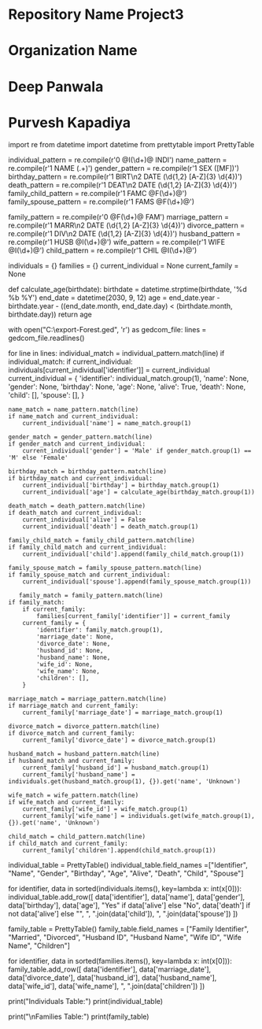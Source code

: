 # Repository Name Project3
# Organization Name
# Deep Panwala
# Purvesh Kapadiya

import re
from datetime import datetime
from prettytable import PrettyTable

individual_pattern = re.compile(r'0 @I(\d+)@ INDI')
name_pattern = re.compile(r'1 NAME (.+)')
gender_pattern = re.compile(r'1 SEX ([MF])')
birthday_pattern = re.compile(r'1 BIRT\n2 DATE (\d{1,2} [A-Z]{3} \d{4})')
death_pattern = re.compile(r'1 DEAT\n2 DATE (\d{1,2} [A-Z]{3} \d{4})')
family_child_pattern = re.compile(r'1 FAMC @F(\d+)@')
family_spouse_pattern = re.compile(r'1 FAMS @F(\d+)@')

family_pattern = re.compile(r'0 @F(\d+)@ FAM')
marriage_pattern = re.compile(r'1 MARR\n2 DATE (\d{1,2} [A-Z]{3} \d{4})')
divorce_pattern = re.compile(r'1 DIV\n2 DATE (\d{1,2} [A-Z]{3} \d{4})')
husband_pattern = re.compile(r'1 HUSB @I(\d+)@')
wife_pattern = re.compile(r'1 WIFE @I(\d+)@')
child_pattern = re.compile(r'1 CHIL @I(\d+)@')

individuals = {}
families = {}
current_individual = None
current_family = None

def calculate_age(birthdate):
    birthdate = datetime.strptime(birthdate, '%d %b %Y')
    end_date = datetime(2030, 9, 12)
    age = end_date.year - birthdate.year - ((end_date.month, end_date.day) < (birthdate.month, birthdate.day))
    return age



with open("C:\export-Forest.ged", 'r') as gedcom_file:
    lines = gedcom_file.readlines()

for line in lines:
    individual_match = individual_pattern.match(line)
    if individual_match:
        if current_individual:
            individuals[current_individual['identifier']] = current_individual
        current_individual = {
            'identifier': individual_match.group(1),
            'name': None,
            'gender': None,
            'birthday': None,
            'age': None,
            'alive': True,
            'death': None,
            'child': [],
            'spouse': [],
        }

    name_match = name_pattern.match(line)
    if name_match and current_individual:
        current_individual['name'] = name_match.group(1)

    gender_match = gender_pattern.match(line)
    if gender_match and current_individual:
        current_individual['gender'] = 'Male' if gender_match.group(1) == 'M' else 'Female'

    birthday_match = birthday_pattern.match(line)
    if birthday_match and current_individual:
        current_individual['birthday'] = birthday_match.group(1)
        current_individual['age'] = calculate_age(birthday_match.group(1))

    death_match = death_pattern.match(line)
    if death_match and current_individual:
        current_individual['alive'] = False
        current_individual['death'] = death_match.group(1)

    family_child_match = family_child_pattern.match(line)
    if family_child_match and current_individual:
        current_individual['child'].append(family_child_match.group(1))

    family_spouse_match = family_spouse_pattern.match(line)
    if family_spouse_match and current_individual:
        current_individual['spouse'].append(family_spouse_match.group(1))
    
       family_match = family_pattern.match(line)
    if family_match:
        if current_family:
            families[current_family['identifier']] = current_family
        current_family = {
            'identifier': family_match.group(1),
            'marriage_date': None,
            'divorce_date': None,
            'husband_id': None,
            'husband_name': None,
            'wife_id': None,
            'wife_name': None,
            'children': [],
        }

    marriage_match = marriage_pattern.match(line)
    if marriage_match and current_family:
        current_family['marriage_date'] = marriage_match.group(1)

    divorce_match = divorce_pattern.match(line)
    if divorce_match and current_family:
        current_family['divorce_date'] = divorce_match.group(1)

    husband_match = husband_pattern.match(line)
    if husband_match and current_family:
        current_family['husband_id'] = husband_match.group(1)
        current_family['husband_name'] = individuals.get(husband_match.group(1), {}).get('name', 'Unknown')

    wife_match = wife_pattern.match(line)
    if wife_match and current_family:
        current_family['wife_id'] = wife_match.group(1)
        current_family['wife_name'] = individuals.get(wife_match.group(1), {}).get('name', 'Unknown')

    child_match = child_pattern.match(line)
    if child_match and current_family:
        current_family['children'].append(child_match.group(1))

individual_table = PrettyTable()
individual_table.field_names =["Identifier", "Name", "Gender", "Birthday", "Age", "Alive", "Death", "Child", "Spouse"]

for identifier, data in sorted(individuals.items(), key=lambda x: int(x[0])):
    individual_table.add_row([
        data['identifier'],
        data['name'],
        data['gender'],
        data['birthday'],
        data['age'],
        "Yes" if data['alive'] else "No",
        data['death'] if not data['alive'] else "",
        ", ".join(data['child']),
        ", ".join(data['spouse'])
    ])

family_table = PrettyTable()
family_table.field_names = ["Family Identifier", "Married", "Divorced", "Husband ID", "Husband Name", "Wife ID",
                            "Wife Name", "Children"]

for identifier, data in sorted(families.items(), key=lambda x: int(x[0])):
    family_table.add_row([
        data['identifier'],
        data['marriage_date'],
        data['divorce_date'],
        data['husband_id'],
        data['husband_name'],
        data['wife_id'],
        data['wife_name'],
        ", ".join(data['children'])
    ])

print("Individuals Table:")
print(individual_table)

print("\nFamilies Table:")
print(family_table)
      
